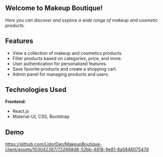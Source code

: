 
## Welcome to Makeup Boutique!

*Here you can discover and explore a wide range of makeup and cosmetic products.*


## Features

- View a collection of makeup and cosmetics products.
- Filter products based on categories, price, and more.
- User authentication for personalized features.
- Save favorite products and create a shopping cart.
- Admin panel for managing products and users.

## Technologies Used
**Frontend:**

-   React.js
-   Material-UI, CSS, Bootstrap


## Demo

https://github.com/LidorDan/MakeupBoutique-client/assets/103042387/732868d8-52bb-4818-9e81-8a584807547d


